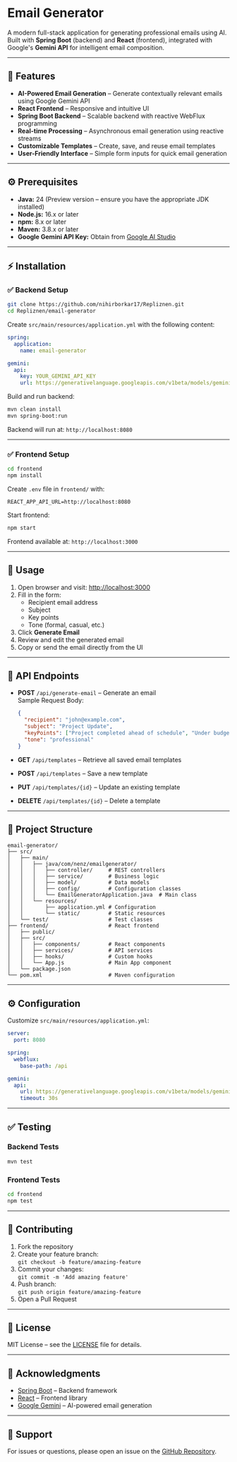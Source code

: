 
# Email Generator

A modern full-stack application for generating professional emails using AI.  
Built with **Spring Boot** (backend) and **React** (frontend), integrated with Google's **Gemini API** for intelligent email composition.

---

## 🚀 Features

- **AI-Powered Email Generation** – Generate contextually relevant emails using Google Gemini API  
- **React Frontend** – Responsive and intuitive UI  
- **Spring Boot Backend** – Scalable backend with reactive WebFlux programming  
- **Real-time Processing** – Asynchronous email generation using reactive streams  
- **Customizable Templates** – Create, save, and reuse email templates  
- **User-Friendly Interface** – Simple form inputs for quick email generation  

---

## ⚙️ Prerequisites

- **Java:** 24 (Preview version – ensure you have the appropriate JDK installed)  
- **Node.js:** 16.x or later  
- **npm:** 8.x or later  
- **Maven:** 3.8.x or later  
- **Google Gemini API Key:** Obtain from [Google AI Studio](https://ai.google/studio)

---

## ⚡ Installation

### ✅ Backend Setup

```bash
git clone https://github.com/nihirborkar17/Repliznen.git
cd Repliznen/email-generator
```

Create `src/main/resources/application.yml` with the following content:

```yaml
spring:
  application:
    name: email-generator

gemini:
  api:
    key: YOUR_GEMINI_API_KEY
    url: https://generativelanguage.googleapis.com/v1beta/models/gemini-pro:generateContent
```

Build and run backend:

```bash
mvn clean install
mvn spring-boot:run
```

Backend will run at: `http://localhost:8080`

---

### ✅ Frontend Setup

```bash
cd frontend
npm install
```

Create `.env` file in `frontend/` with:

```env
REACT_APP_API_URL=http://localhost:8080
```

Start frontend:

```bash
npm start
```

Frontend available at: `http://localhost:3000`

---

## 🎯 Usage

1. Open browser and visit: [http://localhost:3000](http://localhost:3000)  
2. Fill in the form:
   - Recipient email address  
   - Subject  
   - Key points  
   - Tone (formal, casual, etc.)  
3. Click **Generate Email**  
4. Review and edit the generated email  
5. Copy or send the email directly from the UI  

---

## 📡 API Endpoints

- **POST** `/api/generate-email` – Generate an email  
  Sample Request Body:

  ```json
  {
    "recipient": "john@example.com",
    "subject": "Project Update",
    "keyPoints": ["Project completed ahead of schedule", "Under budget"],
    "tone": "professional"
  }
  ```

- **GET** `/api/templates` – Retrieve all saved email templates  
- **POST** `/api/templates` – Save a new template  
- **PUT** `/api/templates/{id}` – Update an existing template  
- **DELETE** `/api/templates/{id}` – Delete a template  

---

## 📂 Project Structure

```text
email-generator/
├── src/
│   ├── main/
│   │   ├── java/com/nenz/emailgenerator/
│   │   │   ├── controller/     # REST controllers
│   │   │   ├── service/        # Business logic
│   │   │   ├── model/          # Data models
│   │   │   ├── config/         # Configuration classes
│   │   │   └── EmailGeneratorApplication.java  # Main class
│   │   └── resources/
│   │       ├── application.yml # Configuration
│   │       └── static/         # Static resources
│   └── test/                   # Test classes
├── frontend/                   # React frontend
│   ├── public/
│   ├── src/
│   │   ├── components/         # React components
│   │   ├── services/           # API services
│   │   ├── hooks/              # Custom hooks
│   │   └── App.js              # Main App component
│   └── package.json
└── pom.xml                     # Maven configuration
```

---

## ⚙️ Configuration

Customize `src/main/resources/application.yml`:

```yaml
server:
  port: 8080

spring:
  webflux:
    base-path: /api

gemini:
  api:
    url: https://generativelanguage.googleapis.com/v1beta/models/gemini-pro:generateContent
    timeout: 30s
```

---

## ✅ Testing

### Backend Tests

```bash
mvn test
```

### Frontend Tests

```bash
cd frontend
npm test
```

---

## 🤝 Contributing

1. Fork the repository  
2. Create your feature branch:  
   `git checkout -b feature/amazing-feature`  
3. Commit your changes:  
   `git commit -m 'Add amazing feature'`  
4. Push branch:  
   `git push origin feature/amazing-feature`  
5. Open a Pull Request

---

## 📄 License

MIT License – see the [LICENSE](LICENSE) file for details.

---

## 🎉 Acknowledgments

- [Spring Boot](https://spring.io/projects/spring-boot) – Backend framework  
- [React](https://reactjs.org/) – Frontend library  
- [Google Gemini](https://ai.google/studio) – AI-powered email generation  

---

## 💬 Support

For issues or questions, please open an issue on the [GitHub Repository](https://github.com/nihirborkar17/Repliznen).
